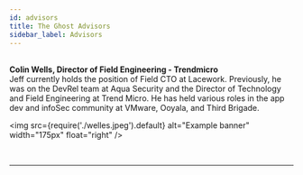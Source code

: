 ```yaml
---
id: advisors
title: The Ghost Advisors
sidebar_label: Advisors
---
```

<br/>



<div>
<div style={{"display": "inline-block", "width": "550px", "verticalAlign":"top", "marginTop":"20px", "marginRight":"30px"}}><b>Colin Wells, Director of Field Engineering - Trendmicro</b><br/>
Jeff currently holds the position of Field CTO at Lacework. Previously, he was on the DevRel team at Aqua Security and the Director of Technology and Field Engineering at Trend Micro. He has held various roles in the app dev and infoSec community at VMware, Ooyala, and Third Brigade.
</div>

<img
  src={require('./welles.jpeg').default}
  alt="Example banner"
  width="175px"
  float="right"
/>
</div>
<br/>
<hr style={{"backgroundColor": "#ddd", "height":"1px", "border":"0", "width":"760px"}}/>
